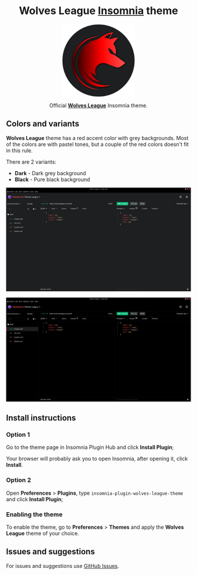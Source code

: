 <!-- markdownlint-disable MD033 -->
<h1 align="center">Wolves League <a href="https://insomnia.rest/">Insomnia</a> theme</h1>

<p align="center">
  <img src="./images/wolves-league-logo-with-background.svg" width="200" align="center">
</p>
<p align="center">Official <strong><a href="https://github.com/WolvesLeague">Wolves League</a></strong> Insomnia theme.</p>

## Colors and variants

**Wolves League** theme has a red accent color with grey backgrounds. Most of the colors are with pastel tones, but a couple of the red colors doesn't fit in this rule.

There are 2 variants:

- **Dark** - Dark grey background
- **Black** - Pure black background

![Wolves League Dark Theme](https://raw.githubusercontent.com/WolvesLeague/wolves-league-insomnia-theme/main/images/insomnia-wolves-league-dark-screenshot.png)

![Wolves League Black Theme](https://raw.githubusercontent.com/WolvesLeague/wolves-league-insomnia-theme/main/images/insomnia-wolves-league-black-screenshot.png)

## Install instructions

### **Option 1**

Go to the theme page in Insomnia Plugin Hub and click **Install Plugin**;

Your browser will probably ask you to open Insomnia, after opening it, click **Install**.

### **Option 2**

Open **Preferences** > **Plugins**, type `insomnia-plugin-wolves-league-theme` and click **Install Plugin**;

### **Enabling the theme**

To enable the theme, go to **Preferences** > **Themes** and apply the **Wolves League** theme of your choice.

## Issues and suggestions

For issues and suggestions use [GitHub Issues](https://github.com/WolvesLeague/wolves-league-insomnia-theme/issues).
